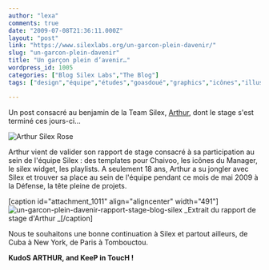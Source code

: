 ```yaml
---
author: "lexa"
comments: true
date: "2009-07-08T21:36:11.000Z"
layout: "post"
link: "https://www.silexlabs.org/un-garcon-plein-davenir/"
slug: "un-garcon-plein-davenir"
title: "Un garçon plein d’avenir…"
wordpress_id: 1005
categories: ["Blog Silex Labs","The Blog"]
tags: ["design","équipe","études","goasdoué","graphics","icônes","illustrator","indesign","projets","rapport","rose","stage","stagiaire","t-shirt","widget"]

---
```

Un post consacré au benjamin de la Team Silex, [Arthur](http://silexprod.com/arthur/#default/start/accueil), dont le stage s'est terminé ces jours-ci...




![Arthur Silex Rose](https://www.silexlabs.org/wp-content/uploads/2009/07/02072009680-1024x768.jpg)




Arthur vient de valider son rapport de stage consacré à sa participation au sein de l'équipe Silex : des templates pour Chaivoo, les icônes du Manager, le silex widget, les playlists. A seulement 18 ans, Arthur a su jongler avec Silex et trouver sa place au sein de l'équipe pendant ce mois de mai 2009 à la Défense, la tête pleine de projets.




[caption id="attachment_1011" align="aligncenter" width="491"]![un-garcon-plein-davenir-rapport-stage-blog-silex](https://www.silexlabs.org/wp-content/uploads/2009/07/un-garcon-plein-davenir-rapport-stage-blog-silex-1024x487.png) _Extrait du rapport de stage d'Arthur
_[/caption]


Nous te souhaitons une bonne continuation à Silex et partout ailleurs, de Cuba à New York, de Paris à Tombouctou.




**KudoS ARTHUR, and KeeP in ToucH !**

